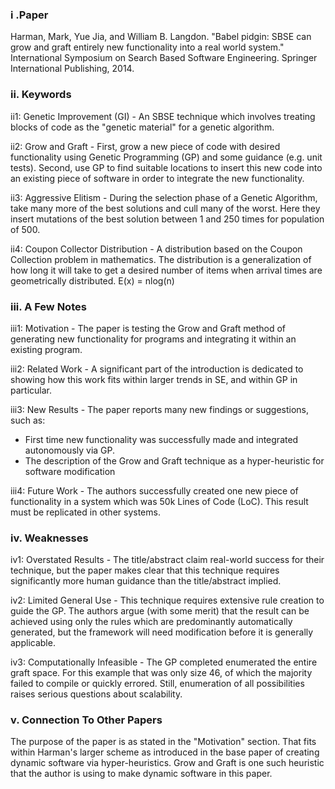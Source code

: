 ### i .Paper
Harman, Mark, Yue Jia, and William B. Langdon. "Babel pidgin: SBSE can grow and graft entirely new functionality into a real world system." International Symposium on Search Based Software Engineering. Springer International Publishing, 2014.

### ii. Keywords
ii1: Genetic Improvement (GI) - An SBSE technique which involves treating blocks of code as the "genetic material" for a genetic algorithm.

ii2: Grow and Graft - First, grow a new piece of code with desired functionality using Genetic Programming (GP) and some guidance (e.g. unit tests).  Second, use GP to find suitable locations to insert this new code into an existing piece of software in order to integrate the new functionality.

ii3: Aggressive Elitism - During the selection phase of a Genetic Algorithm, take many more of the best solutions and cull many of the worst.  Here they insert mutations of the best solution between 1 and 250 times for population of 500.

ii4: Coupon Collector Distribution - A distribution based on the Coupon Collection problem in mathematics.  The distribution is a generalization of how long it will take to get a desired number of items when arrival times are geometrically distributed.  E(x) = nlog(n)

### iii. A Few Notes
iii1: Motivation - The paper is testing the Grow and Graft method of generating new functionality for programs and integrating it within an existing program.

iii2: Related Work - A significant part of the introduction is dedicated to showing how this work fits within larger trends in SE, and within GP in particular.

iii3: New Results - The paper reports many new findings or suggestions, such as:
+ First time new functionality was successfully made and integrated autonomously via GP.
+ The description of the Grow and Graft technique as a hyper-heuristic for software modification

iii4: Future Work - The authors successfully created one new piece of functionality in a system which was 50k Lines of Code (LoC).  This result must be replicated in other systems.

### iv. Weaknesses
iv1: Overstated Results - The title/abstract claim real-world success for their technique, but the paper makes clear that this technique requires significantly more human guidance than the title/abstract implied.

iv2: Limited General Use - This technique requires extensive rule creation to guide the GP.  The authors argue (with some merit) that the result can be achieved using only the rules which are predominantly automatically generated, but the framework will need modification before it is generally applicable.

iv3: Computationally Infeasible - The GP completed enumerated the entire graft space.  For this example that was only size 46, of which the majority failed to compile or quickly errored.  Still, enumeration of all possibilities raises serious questions about scalability.

### v. Connection To Other Papers
The purpose of the paper is as stated in the "Motivation" section.  That fits within Harman's larger scheme as introduced in the base paper of creating dynamic software via hyper-heuristics.  Grow and Graft is one such heuristic that the author is using to make dynamic software in this paper.
